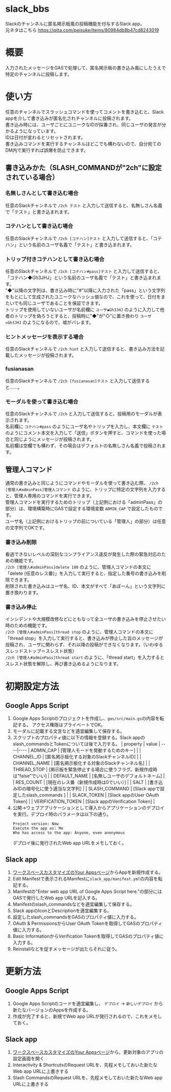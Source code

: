 # slack_bbs
Slackのチャンネルに匿名掲示板風の投稿機能を付与するSlack app。  
元ネタはこちら https://qiita.com/peisuke/items/80984db8b47cd8243019

# 概要
入力されたメッセージをGASで処理して、匿名掲示板の書き込み風にしたうえで特定のチャンネルに投稿します。  

# 使い方
任意のチャンネルでスラッシュコマンドを使ってコメントを書き込むと、Slack appを介して書き込みが匿名化されチャンネルに投稿されます。  
書き込み時には、ユーザごとにユニークなIDが採番され、同じユーザの発言が分かるようになっています。  
IDは日付が変わるとリセットされます。  
書き込みコマンドを実行するチャンネルはどこでも構わないので、自分宛てのDM内で実行すれば誤爆を防止できます。

## 書き込みかた（SLASH_COMMANDが"2ch"に設定されている場合）

### 名無しさんとして書き込む場合
任意のSlackチャンネルで `/2ch テスト` と入力して送信すると、名無しさん名義で「テスト」と書き込まれます。  

### コテハンとして書き込む場合
任意のSlackチャンネルで `/2ch [コテハン]テスト` と入力して送信すると、「コテハン」という名前のユーザ名義で「テスト」と書き込まれます。  

### トリップ付きコテハンとして書き込む場合
任意のSlackチャンネルで `/2ch [コテハン#pass]テスト` と入力して送信すると、「コテハン◆Gh3JHJ」という名前のユーザ名義で「テスト」と書き込まれます。  
"◆"以降の文字列は、書き込み時に"#"以降に入力された「pass」という文字列をもとにして生成されたユニークなハッシュ値なので、これを使って、日付をまたいでも同じユーザであることを保証できます。  
トリップを使用していないユーザが名前欄に `ユーザ◆Gh3JHJ` のように入力して他者のトリップを偽ろうとすると、投稿時に"◆"が"◇"に置き換わり `ユーザ◇Gh3JHJ` のようになるので、嘘がバレます。

### ヒントメッセージを表示する場合
任意のSlackチャンネルで `/2ch hint` と入力して送信すると、書き込み方法を記載したメッセージが投稿されます。  

### fusianasan
任意のSlackチャンネルで `/2ch [fusianasan]テスト` と入力して送信すると……。

### モーダルを使って書き込む場合
任意のSlackチャンネルで `/2ch` と入力して送信すると、投稿用のモーダルが表示されます。  
名前欄に `コテハン#pass` のようにユーザ名やトリップを入力し、本文欄に `テスト` のようにコメント本文を入力して「送信」ボタンを押すと、コマンドを使った場合と同じようにメッセージが投稿されます。  
名前欄は空欄でも構わず、その場合はデフォルトの名無しさん名義で投稿されます。

## 管理人コマンド
通常の書き込みと同じようにコマンドやモーダルを使って書き込む際、 `/2ch [管理人#adminPass]管理人コマンド` のように、トリップに特定の文字列を入力すると、管理人専用のコマンドを実行できます。  
管理人コマンドを実行するためのトリップ（上記例における「adminPass」の部分）は、環境構築時にGASで設定する環境変数 `ADMIN_CAP` で設定したものです。  
ユーザ名（上記例におけるトリップの前についている「管理人」の部分）は任意の文字列でOKです。

### 書き込み削除
看過できないレベルの深刻なコンプライアンス違反が発生した際の緊急対応のための機能です。  
`/2ch [管理人#adminPass]delete 100` のように、管理人コマンドの本文に「delete {任意のレス番}」を入力して実行すると、指定した番号の書き込みを削除できます。  
削除された書き込みはユーザ名、ID、本文がすべて「あぼーん」という文字列に置き換わります。

### 書き込み停止
インシデントや大規模改修などにともなって全ユーザの書き込みを停止させたい時のための機能です。  
`/2ch [管理人#adminPass]thread stop` のように、管理人コマンドの本文に「thread stop」を入力して実行すると、書き込みが停止した旨のメッセージが投稿され、ユーザに関わらず、それ以降の投稿ができなくなります。（いわゆるスレッドストップ＝スレスト状態）  
`/2ch [管理人#adminPass]thread start` のように、「thread start」を入力するとスレスト状態を解除し、再び書き込めるようになります。

# 初期設定方法

## Google Apps Script
1. Google Apps Scriptのプロジェクトを作成し、`gas/src/main.gs`の内容を転記する。
   アクセス権限はプライベートでOK。
1. モーダルに記載する文言などを適宜編集して保存する。
1. スクリプトのプロパティ値に以下の情報を登録する。Slack appのslash_commandsとTokenについては後で入力する。
   | property | value |
   ----|---- 
   | ADMIN_CAP | [管理人モードを発動するためのキー] |
   | CHANNEL_ID | [匿名掲示板化する対象のSlackチャンネルID] |
   | CHANNEL_NAME | [匿名掲示板化する対象のSlackチャンネル名] |
   | THREAD_STOP | [掲示板を緊急停止する場合に使うフラグ。新規作成時は"false"でいい] |
   | DEFAULT_NAME | [名無しユーザのデフォルトネーム] |
   | RES_COUNT | [現在のレス番（新規作成時は0でいい）] |
   | SALT | [書き込みIDの暗号化に使う適当な文字列] |
   | SLASH_COMMAND | [Slack appで設定したslash_commands ] |
   | SLACK_TOKEN | [Slack appのUser OAuth Token] |
   | VERIFICATION_TOKEN | [Slack appのVerification Token] |
1. 公開→ウェブアプリケーションとして導入からアプリケーションのデプロイを実行。デプロイ時のパラメータは以下の通り。
   ```
   Project version: New
   Execute the app as: Me
   Who has access to the app: Anyone, even anonymous
   ```
   デプロイ後に発行されたWeb app URLをメモしておく。

## Slack app
1. [ワークスペースカスタマイズのYour Appsページ](https://api.slack.com/apps/)からAppを新規作成する。
1. Edit Manifestで表示されるManifestに`slack_app/manifest.yml`の内容を転記する。
1. Manifestの"Enter web app URL of Google Apps Script here."の部分にはGASで発行したWeb app URLを記入する。
1. Manifestのslash_commandsなどを適宜編集して保存する。
1. Slack appのIconとDescriptionを適宜編集する。
1. 設定したslash_commandsをGASのプロパティ値に入力する。
1. OAuth & PermissionsからUser OAuth Tokenを取得してGASのプロパティ値に入力する。
1. Basic InformationからVerification Tokenを取得してGASのプロパティ値に入力する。
1. Reinstallなどを促すメッセージが出たらそれに従う。

# 更新方法

## Google Apps Script
1. Google Apps Scriptのコードを適宜編集し、 `デプロイ` -> `新しいデプロイ` から新たなバージョンのAppsを作成する。
1. 作成が完了すると、新規でWeb app URLが発行されるので、これをメモしておく。

## Slack app
1. [ワークスペースカスタマイズのYour Appsページ](https://api.slack.com/apps/)から、更新対象のアプリの設定画面を開く
1. Interactivity & ShortcutsのRequest URLを、先程メモしておいた新たなWeb app URLに上書きする
1. Slash CommandsのRequest URLを、先程メモしておいた新たなWeb app URLに上書きする
